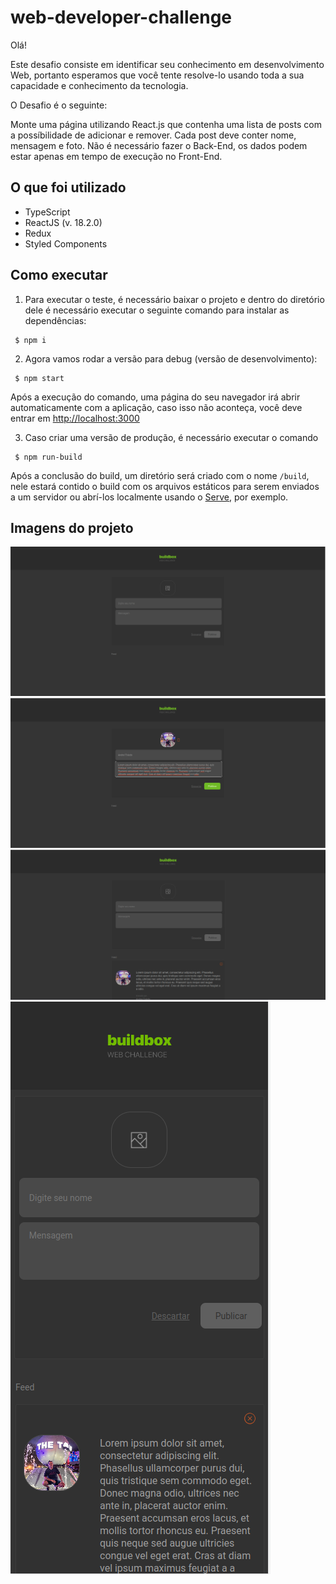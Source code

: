 # web-developer-challenge

Olá!

Este desafio consiste em identificar seu conhecimento em desenvolvimento Web, portanto esperamos que você tente resolve-lo usando toda a sua capacidade e conhecimento da tecnologia.

O Desafio é o seguinte:

Monte uma página utilizando React.js que contenha uma lista de posts com a possíbilidade de adicionar e remover. Cada post deve conter nome, mensagem e foto. Não é necessário fazer o Back-End, os dados podem estar apenas em tempo de execução no Front-End.

## O que foi utilizado

 - TypeScript
 - ReactJS (v. 18.2.0)
 - Redux
 - Styled Components

## Como executar

1. Para executar o teste, é necessário baixar o projeto e dentro do diretório dele é necessário executar o seguinte comando para instalar as dependências:
```
 $ npm i
```

2. Agora vamos rodar a versão para debug (versão de desenvolvimento):
```
 $ npm start
```
 Após a execução do comando, uma página do seu navegador irá abrir automaticamente com a aplicação, caso isso não aconteça, você deve entrar em [http://localhost:3000](http://localhost:3000)

3. Caso criar uma versão de produção, é necessário executar o comando
```
 $ npm run-build
```
 Após a conclusão do build, um diretório será criado com o nome `/build`, nele estará contido o build com os arquivos estáticos para serem enviados a um servidor ou abrí-los localmente usando o [Serve](https://www.npmjs.com/package/serve), por exemplo.

 ## Imagens do projeto

![Tela inicial](./screenshots/screenshot-1.png)
![Tela inicial com imagem pronta para ser enviada](./screenshots/screenshot-2.png)
![Tela inicial com imagem enviada](./screenshots/screenshot-3.png)
![Tela inicial responsiva com imagem enviada](./screenshots/screenshot-4.png)